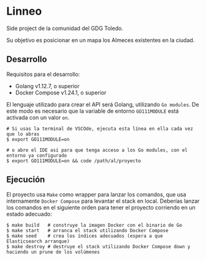 # Linneo
Side project de la comunidad del GDG Toledo.

Su objetivo es posicionar en un mapa los Almeces existentes en la ciudad.

## Desarrollo

Requisitos para el desarrollo:

- Golang v1.12.7, o superior
- Docker Compose v1.24.1, o superior

El lenguaje utilizado para crear el API será Golang, utilizando `Go modules`. De este modo es necesario que la variable de entorno `GO111MODULE` está activada con un valor `on`.

```shell
# Si usas la terminal de VSCOde, ejecuta esta línea en ella cada vez que lo abras
$ export GO111MODULE=on

# o abre el IDE así para que tenga acceso a los Go modules, con el entorno ya configurado
$ export GO111MODULE=on && code /path/al/proyecto
```

## Ejecución

El proyecto usa `Make` como wrapper para lanzar los comandos, que usa internamente `Docker Compose` para levantar el stack en local. Deberías lanzar los comandos en el siguiente orden para tener el proyecto corriendo en un estado adecuado:

```shell
$ make build   # construye la imagen Docker con el binario de Go
$ make start   # arranca el stack utilizando Docker Compose
$ make seed    # crea los índices adecuados (espera a que Elasticsearch arranque)
$ make destroy # destruye el stack utilizando Docker Compose down y haciendo un prune de los volúmenes
```